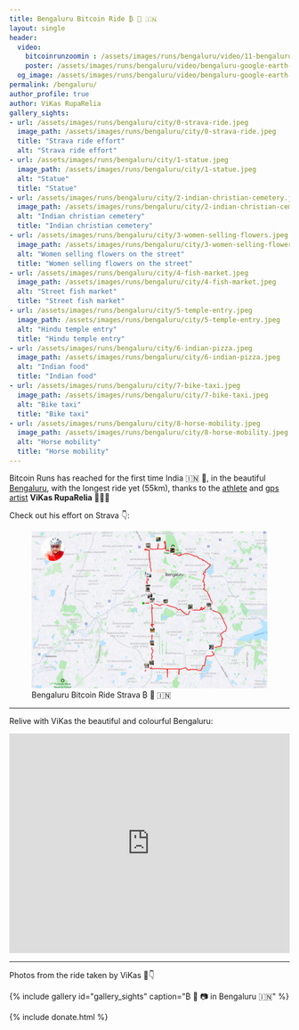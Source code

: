 ```yaml
---
title: Bengaluru Bitcoin Ride ₿ 🚴️ 🇮🇳
layout: single
header:
  video:
    bitcoinrunzoomin : /assets/images/runs/bengaluru/video/11-bengaluru-zoomin-1920x1080.m4v
    poster: /assets/images/runs/bengaluru/video/bengaluru-google-earth-snapshot-1920x1080.jpg
  og_image: /assets/images/runs/bengaluru/video/bengaluru-google-earth-snapshot-1920x1080.jpg
permalink: /bengaluru/
author_profile: true
author: ViKas RupaRelia
gallery_sights:
- url: /assets/images/runs/bengaluru/city/0-strava-ride.jpeg
  image_path: /assets/images/runs/bengaluru/city/0-strava-ride.jpeg
  title: "Strava ride effort"
  alt: "Strava ride effort"
- url: /assets/images/runs/bengaluru/city/1-statue.jpeg
  image_path: /assets/images/runs/bengaluru/city/1-statue.jpeg
  alt: "Statue"
  title: "Statue"
- url: /assets/images/runs/bengaluru/city/2-indian-christian-cemetery.jpeg
  image_path: /assets/images/runs/bengaluru/city/2-indian-christian-cemetery.jpeg
  alt: "Indian christian cemetery"
  title: "Indian christian cemetery"
- url: /assets/images/runs/bengaluru/city/3-women-selling-flowers.jpeg
  image_path: /assets/images/runs/bengaluru/city/3-women-selling-flowers.jpeg
  alt: "Women selling flowers on the street"
  title: "Women selling flowers on the street"
- url: /assets/images/runs/bengaluru/city/4-fish-market.jpeg
  image_path: /assets/images/runs/bengaluru/city/4-fish-market.jpeg
  alt: "Street fish market"
  title: "Street fish market"
- url: /assets/images/runs/bengaluru/city/5-temple-entry.jpeg
  image_path: /assets/images/runs/bengaluru/city/5-temple-entry.jpeg
  alt: "Hindu temple entry"
  title: "Hindu temple entry"
- url: /assets/images/runs/bengaluru/city/6-indian-pizza.jpeg
  image_path: /assets/images/runs/bengaluru/city/6-indian-pizza.jpeg
  alt: "Indian food"
  title: "Indian food"
- url: /assets/images/runs/bengaluru/city/7-bike-taxi.jpeg
  image_path: /assets/images/runs/bengaluru/city/7-bike-taxi.jpeg
  alt: "Bike taxi"
  title: "Bike taxi"
- url: /assets/images/runs/bengaluru/city/8-horse-mobility.jpeg
  image_path: /assets/images/runs/bengaluru/city/8-horse-mobility.jpeg
  alt: "Horse mobility"
  title: "Horse mobility"
---
```


Bitcoin Runs has reached for the first time India 🇮🇳 🎉, in the beautiful [Bengaluru](https://en.wikipedia.org/wiki/Bangalore),
with the longest ride yet (55km), thanks to the [athlete](https://www.strava.com/athletes/63321847)
and [gps artist](https://www.instagram.com/vikasruparelia/) **ViKas RupaRelia** 💪👏🙏

Check out his effort on Strava 👇:

<figure class="image">
  <a href="https://www.strava.com/activities/7185334983" target="_blank">
    <img src="/assets/images/runs/bengaluru/page/bengaluru-strava-effort.jpeg" alt="Bengaluru Bitcoin Ride Strava ₿ 🚴️🇮🇳">
  </a>
  <figcaption>Bengaluru Bitcoin Ride Strava ₿ 🚴️ 🇮🇳</figcaption>
</figure>

<hr>

Relive with ViKas the beautiful and colourful Bengaluru:

<div class="embedly-responsive" style="position: relative;padding-bottom: 78.2227%;height: 0;overflow: hidden;"><iframe class="embedly-embed" frameborder="0" scrolling="no" allowfullscreen src="https://cdn.embedly.com/widgets/media.html?src=https://www.relive.cc/view/vXOdY19DBk6/widget?r=embed-site&url=https://www.relive.cc/view/vXOdY19DBk6?r=embed-site&image=https://www.relive.cc/view/vXOdY19DBk6/png?x-ref=embed-site&key=f1631a41cb254ca5b035dc5747a5bd75&type=text/html&schema=relive" width="1024" height="801" style="position: absolute;top: 0;left: 0;width: 100%;height: 100%;"></iframe></div>

<hr>

Photos from the ride taken by ViKas 🙏👇

{% include gallery id="gallery_sights" caption="₿ 🚴️ 📷 in Bengaluru 🇮🇳" %}

{% include donate.html %}  
  
  

